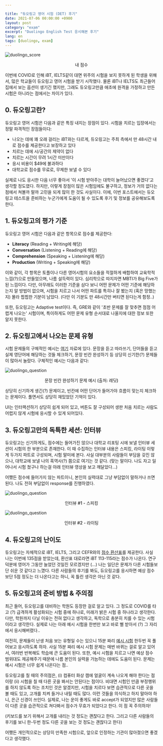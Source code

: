 ```yaml
---

title: "듀오링고 영어 시험 (DET) 후기"
date: 2021-07-06 00:00:00 +0900
layout: post
category: "exam"
excerpt: "Duolingo English Test 응시해본 후기"
lang: en
tags: [duolingo, exam]
---
```


![duolingo_score](/images/posts/duolingo.jpg)

<p style="text-align: center; font-weight: 500; padding-top: 0 !important">내 점수</p>



이번에 COVID로 인해 iBT, IELTS같이 대면 위주의 시험을 보지 못하게 된 학생을 위해서, 많은 학교들이 듀오링고 영어 시험을 받기 시작했다. 물론 iBT나 IELTS도 최근들어 집에서 보는 옵션이 생기긴 했지만, 그래도 듀오링고만큼 애초에 원격을 가정하고 만든 시험은 아니라는 점에서는 차이가 있다.

## 0. 듀오링고란?

듀오링고 영어 시험은 다음과 같은 특징 내지는 장점이 있다. 시험을 치르는 입장에서는 정말 파격적인 장점들이다:

- 나오는 데에 꽤 오래 걸리는 iBT와는 다르게, 듀오링고는 주최 측에서 만 48시간 내로 점수를 제공한다고 보장하고 있다
- 치르는 데에 시/공간의 제약이 없다
- 치르는 시간이 무려 1시간 미만이다
- 응시 비용이 $49에 불과하다
- 대학교로 점수를 무료로, 무제한 보낼 수 있다

실제로 나도 응시한 다음 너무 좋아서 '이 시험 받아주는 대학이 늘어났으면 좋겠다'고 생각할 정도였다. 하지만, 이렇게 장점이 많은 시험임에도 불구하고, 정보가 거의 없다는 점에서 쳐볼까 말까 고민을 되게 많이 한 것도 사실이다. 이에, 이번 포스트에서는 듀오링고 테스트을 준비하는 누군가에게 도움이 될 수 있도록 후기 및 정보를 공유해보도록 한다.

## 1. 듀오링고의 평가 기준

듀오링고 영어 시험은 다음과 같은 항목으로 점수를 제공한다:

- **Literacy** (Reading + Writing에 해당)
- **Conversation** (Listening + Reading에 해당)
- **Comprehension** (Speaking + Listening에 해당)
- **Production** (Writing + Speaking에 해당)

이와 같이, 각 항목은 토플이나 다른 영어시험의 요소들을 적절하게 배합하여 교육학적 느낌(?)으로 만들었으며, 나름 설득력이 있다. 심리학으로 따지자면 MBTI가 Big Five가 된 느낌이다. 다만, 아무래도 이러한 기준을 삼다 보니 어떤 문제가 어떤 기준에 해당하는지 알 방법이 없으며, 시험을 치르고 나서 어떤 파트를 특히나 잘 봤는지 (혹은 망했는지) 몰라 찝찝한 기분이 남았다. (다만 이 기분도 만 48시간만 버티면 된다는게 함정..)

또한, 듀오링고는 Adaptive test이다. 즉, GRE와 같이 '초반 문제를 잘 맞추면 점점 어렵게 나오는' 시험이며, 특이하게도 어떤 문제 유형 순서대로 나올지에 대한 정보 또한 알지 못한다.

## 2. 듀오링고에서 나오는 문제 유형

시험 문제들의 구체적인 예시는 [여기](https://duolingo-papers.s3.amazonaws.com/other/det-technical-manual-current.pdf) 자료에 있다. 문장을 듣고 따라쓰기, 단어들을 듣고 실제 영단어에 해당하는 것들 체크하기, 문장 빈칸 완성하기 등 상당히 신기한(?) 문제들이 많아서 놀랐다. 구체적인 예시는 다음과 같다:

![duolingo_question](/images/posts/duolingo-question.jpg)

<p style="text-align: center; font-weight: 500; padding-top: 0 !important">문장 빈칸 완성하기 문제 예시 (출처: 레딧)</p>

상당히 신기하게 생긴(?) 문제이고, 빈칸에 어떤 단어가 들어가야 흐름이 맞는지 체크하는 문제이다. 풀면서도 상당히 재밌었던 기억이 있다.

UI는 인터랙션하기 상당히 쉽게 되어 있고, 버튼도 잘 구성되어 생판 처음 치르는 사람도 어렵지 않게 시험에 응시할 수 있게 되어있다.

## 3. 듀오링고만의 독특한 세션: 인터뷰

듀오링고는 신기하게도, 점수에는 들어가진 않으나 대학교 리포팅 시에 보낼 인터뷰 세션이 시험의 한 부분으로 존재한다. 이 때 수집하는 인터뷰 내용은 스피킹, 라이팅 이렇게 두가지 파트로 구성되며, 시험 말미에 본다. 사실 대부분의 사람들이 부담을 갖진 않으나, 대학교에 보낼 나의 흑역사(?) 쯤으로 여기는 것 같다. (맞는 말이다. 나도 자고 일어나서 시험 쳤구나 하는걸 아래 인터뷰 영상을 보고 깨달았다...)

어쨌든 점수에 들어가지 않는 파트이니, 본인의 실력대로 그냥 부담없이 말하거나 쓰면 된다. 나도 전혀 부담없이 response를 진행하였다.

![duolingo_question](/images/posts/duolingo-interview-1.jpg)

<p style="text-align: center; font-weight: 500; padding-top: 0 !important">인터뷰 #1 - 스피킹</p>

![duolingo_question](/images/posts/duolingo-interview-2.jpg)

<p style="text-align: center; font-weight: 500; padding-top: 0 !important">인터뷰 #2 - 라이팅</p>

## 4. 듀오링고의 난이도

듀오링고는 자체적으로 iBT, IELTS, 그리고 CEFR와의 [점수 환산표](https://englishtest.duolingo.com/scores)를 제공한다. 사실 나는 이번에 135점을 받았는데, 환산표 대로라면 iBT 113-115라는 점수가 나온다. 연구 덕분에 영어가 그동안 늘었던 것일진 모르겠지만 (...) 나는 일단은 문제가 다른 시험들보단 쉬운 것 같다고 느꼈다. 다른 사람들의 후기를 봐도, 듀오링고를 응시하면 예상 점수보단 5점 정도는 더 나온다고는 하니, 꼭 틀린 생각은 아닌 것 같다.

## 5. 듀오링고의 준비 방법 & 주의점

최근 들어, 듀오링고를 대비하는 학원도 등장한 걸로 알고 있다. 그 정도로 COVID를 타고 (?) 급격하게 활성화되는 시험 중에 하나로, 미래가 밝은 시험 중 하나라고 생각한다. 다만, 학원까지 다닐 이유는 전혀 없다고 생각하고, 독학으로 충분히 치를 수 있는 시험이라고 생각한다. 실제로 나는 아래 예시 시험을 한번만 보고 바로 삘 받아서 (?) 그 자리에서 응시해버렸다..

여전히, 문제들이 난생 처음 보는 유형일 수는 있으니 15분 짜리 [예시 시험](https://englishtest.duolingo.com/quick) 한두번 꼭 풀어보고 응시하도록 하자. 사실 15분 짜리 예시 시험 문제는 매번 바뀌는 걸로 알고 있어서, 여러번 반복해도 학습에 큰 도움이 된다. 또한, 예시 시험을 치르고 나면 예상 점수 범위대도 제공해주기 때문에 나름 본인의 실력을 가늠하는 데에도 도움이 된다. 문제는 예시 시험은 너무 쉽게 나온다는 점..

듀오링고를 칠 때의 주의점은, (i) 컴퓨터 화상 캠에 얼굴이 계속 나오게 해야 한다는 점이랑 (ii) 시험을 칠 때 다른 곳을 봐서는 안된다는 점이다. 비대면 시험인 만큼 부정행위를 하지 않도록 하는 조치인 것은 알겠지만, 시험을 치르다 보면 습관적으로 다른 곳을 볼 때도 있고, 고개를 치켜 들거나 내릴 때도 많다. 이런 것들을 의식하고 하지 말아야 하니, 은근 신경이 쓰인다. 실제로, 나는 운이 좋게도 바로 accept가 되었지만 많은 사람들이 다른 곳을 습관적으로 쳐다봐서 점수가 무효가 되었다고 한다. 이 점 꼭 주의하자!

(키보드를 보기 위해서 고개를 내리는 것 정도는 괜찮다고 한다. 그리고 다른 사람들의 후기를 보니 한-두번 정도 다른 곳을 보는 것 정도는 괜찮다고 한다)

어쨌든 개인적으로는 상당히 만족한 시험으로, 앞으로 인정하는 기관이 많아졌으면 좋겠다고 생각했다.

